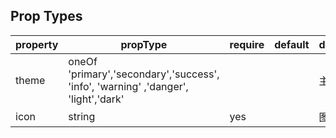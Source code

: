 
## Prop Types
property | propType | require | default | description
-|-|-|-|-
theme | oneOf 'primary','secondary','success', 'info', 'warning' ,'danger', 'light','dark' |  | | 主题 
icon | string | yes | | 图标
